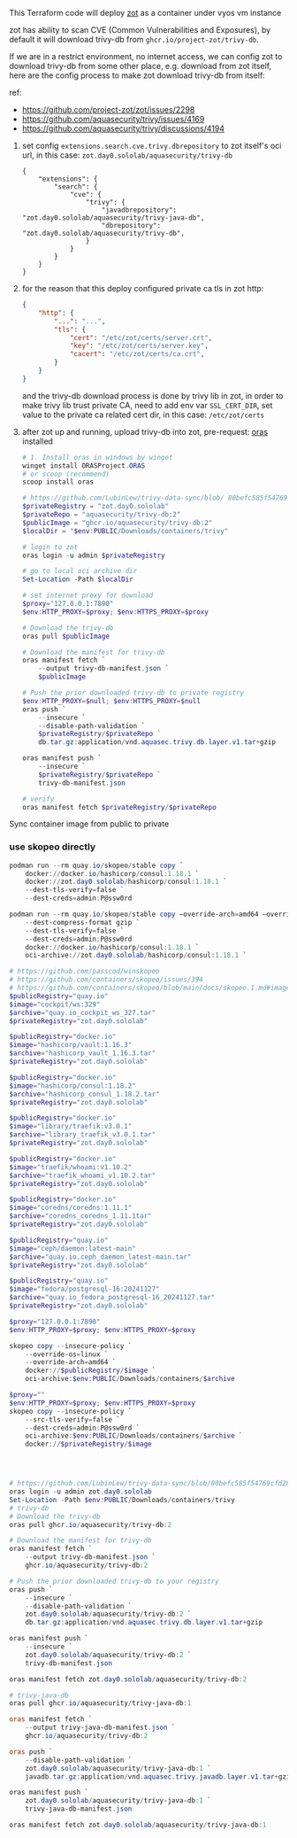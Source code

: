 This Terraform code will deploy [zot](https://github.com/project-zot/zot) as a container under vyos vm instance

zot has ability to scan CVE (Common Vulnerabilities and Exposures), by default it will download trivy-db from `ghcr.io/project-zot/trivy-db`.  

If we are in a restrict environment, no internet access, we can config zot to download trivy-db from some other place, e.g. download from zot itself, here are the config process to make zot download trivy-db from itself:

ref: 
- https://github.com/project-zot/zot/issues/2298 
- https://github.com/aquasecurity/trivy/issues/4169
- https://github.com/aquasecurity/trivy/discussions/4194
1. set config `extensions.search.cve.trivy.dbrepository` to zot itself's oci url, in this case: `zot.day0.sololab/aquasecurity/trivy-db`
    ```jsonc
    {
        "extensions": {
            "search": {
                "cve": {
                    "trivy": {
                        "javadbrepository": "zot.day0.sololab/aquasecurity/trivy-java-db",
                        "dbrepository": "zot.day0.sololab/aquasecurity/trivy-db",
                    }
                }
            }
        }
    }
    ```

2. for the reason that this deploy configured private ca tls in zot http:
    ```json
    {
        "http": {
            "...": "...",
            "tls": {
                "cert": "/etc/zot/certs/server.crt",
                "key": "/etc/zot/certs/server.key",
                "cacert": "/etc/zot/certs/ca.crt",
            }
        }
    }
    ```
    and the trivy-db download process is done by trivy lib in zot, in order to make
    trivy lib trust private CA, need to add env var `SSL_CERT_DIR`, set value to the private ca related cert dir, in this case: `/etc/zot/certs`

3. after zot up and running, upload trivy-db into zot, pre-request: [oras](https://oras.land/docs/installation) installed 

    ```powershell
    # 1. Install oras in windows by winget
    winget install ORASProject.ORAS
    # or scoop (recommend)
    scoop install oras

    # https://github.com/LubinLew/trivy-data-sync/blob/ 80befc585f54769cfd28cd28fc8d9e541ca4fbee/trivy_sync.sh#L112
    $privateRegistry = "zot.day0.sololab"
    $privateRepo = "aquasecurity/trivy-db:2"
    $publicImage = "ghcr.io/aquasecurity/trivy-db:2"
    $localDir = "$env:PUBLIC/Downloads/containers/trivy"

    # login to zot
    oras login -u admin $privateRegistry

    # go to local oci archive dir
    Set-Location -Path $localDir

    # set internet proxy for download
    $proxy="127.0.0.1:7890"
    $env:HTTP_PROXY=$proxy; $env:HTTPS_PROXY=$proxy

    # Download the trivy-db
    oras pull $publicImage

    # Download the manifest for trivy-db
    oras manifest fetch `
        --output trivy-db-manifest.json `
        $publicImage

    # Push the prior downloaded trivy-db to private registry
    $env:HTTP_PROXY=$null; $env:HTTPS_PROXY=$null
    oras push `
        --insecure `
        --disable-path-validation `
        $privateRegistry/$privateRepo `
        db.tar.gz:application/vnd.aquasec.trivy.db.layer.v1.tar+gzip

    oras manifest push `
        --insecure `
        $privateRegistry/$privateRepo `
        trivy-db-manifest.json

    # verify
    oras manifest fetch $privateRegistry/$privateRepo
    ```

Sync container image from public to private
### use skopeo directly 
```powershell
podman run --rm quay.io/skopeo/stable copy `
    docker://docker.io/hashicorp/consul:1.18.1 `
    docker://zot.day0.sololab/hashicorp/consul:1.18.1 `
    --dest-tls-verify=false `
    --dest-creds=admin:P@ssw0rd

podman run --rm quay.io/skopeo/stable copy –override-arch=amd64 –override-os=linux `
    --dest-compress-format gzip `
    --dest-tls-verify=false `
    --dest-creds=admin:P@ssw0rd
    docker://docker.io/hashicorp/consul:1.18.1 `
    oci-archive://zot.day0.sololab/hashicorp/consul:1.18.1 `

```

```powershell
# https://github.com/passcod/winskopeo
# https://github.com/containers/skopeo/issues/394
# https://github.com/containers/skopeo/blob/main/docs/skopeo.1.md#image-names
$publicRegistry="quay.io"
$image="cockpit/ws:329"
$archive="quay.io_cockpit_ws_327.tar"
$privateRegistry="zot.day0.sololab"

$publicRegistry="docker.io"
$image="hashicorp/vault:1.16.3"
$archive="hashicorp_vault_1.16.3.tar"
$privateRegistry="zot.day0.sololab"

$publicRegistry="docker.io"
$image="hashicorp/consul:1.18.2"
$archive="hashicorp_consul_1.18.2.tar"
$privateRegistry="zot.day0.sololab"

$publicRegistry="docker.io"
$image="library/traefik:v3.0.1"
$archive="library_traefik_v3.0.1.tar"
$privateRegistry="zot.day0.sololab"

$publicRegistry="docker.io"
$image="traefik/whoami:v1.10.2"
$archive="traefik_whoami_v1.10.2.tar"
$privateRegistry="zot.day0.sololab"

$publicRegistry="docker.io"
$image="coredns/coredns:1.11.1"
$archive="coredns_coredns_1.11.1tar"
$privateRegistry="zot.day0.sololab"

$publicRegistry="quay.io"
$image="ceph/daemon:latest-main"
$archive="quay.io.ceph_daemon_latest-main.tar"
$privateRegistry="zot.day0.sololab"

$publicRegistry="quay.io"
$image="fedora/postgresql-16:20241127"
$archive="quay.io_fedora_postgresql-16_20241127.tar"
$privateRegistry="zot.day0.sololab"

$proxy="127.0.0.1:7890"
$env:HTTP_PROXY=$proxy; $env:HTTPS_PROXY=$proxy

skopeo copy --insecure-policy `
    --override-os=linux `
    --override-arch=amd64 `
    docker://$publicRegistry/$image `
    oci-archive:$env:PUBLIC/Downloads/containers/$archive

$proxy=""
$env:HTTP_PROXY=$proxy; $env:HTTPS_PROXY=$proxy
skopeo copy --insecure-policy `
    --src-tls-verify=false `
    --dest-creds=admin:P@ssw0rd `
    oci-archive:$env:PUBLIC/Downloads/containers/$archive `
    docker://$privateRegistry/$image




# https://github.com/LubinLew/trivy-data-sync/blob/80befc585f54769cfd28cd28fc8d9e541ca4fbee/trivy_sync.sh#L112
oras login -u admin zot.day0.sololab
Set-Location -Path $env:PUBLIC/Downloads/containers/trivy
# trivy-db
# Download the trivy-db
oras pull ghcr.io/aquasecurity/trivy-db:2

# Download the manifest for trivy-db
oras manifest fetch `
    --output trivy-db-manifest.json `
    ghcr.io/aquasecurity/trivy-db:2

# Push the prior downloaded trivy-db to your registry
oras push `
    --insecure `
    --disable-path-validation `
    zot.day0.sololab/aquasecurity/trivy-db:2 `
    db.tar.gz:application/vnd.aquasec.trivy.db.layer.v1.tar+gzip

oras manifest push `
    --insecure `
    zot.day0.sololab/aquasecurity/trivy-db:2 `
    trivy-db-manifest.json

oras manifest fetch zot.day0.sololab/aquasecurity/trivy-db:2

# trivy-java-db
oras pull ghcr.io/aquasecurity/trivy-java-db:1

oras manifest fetch `
    --output trivy-java-db-manifest.json `
    ghcr.io/aquasecurity/trivy-db:2

oras push `
    --disable-path-validation `
    zot.day0.sololab/aquasecurity/trivy-java-db:1 `
    javadb.tar.gz:application/vnd.aquasec.trivy.javadb.layer.v1.tar+gzip

oras manifest push `
    zot.day0.sololab/aquasecurity/trivy-java-db:1 `
    trivy-java-db-manifest.json

oras manifest fetch zot.day0.sololab/aquasecurity/trivy-java-db:1


```